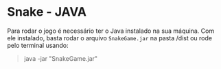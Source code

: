 # Snake - JAVA  
Para rodar o jogo é necessário ter o Java instalado na sua máquina. Com ele instalado, basta rodar o arquivo ```SnakeGame.jar``` na pasta /dist ou rode pelo terminal usando:
> java -jar "SnakeGame.jar" 
